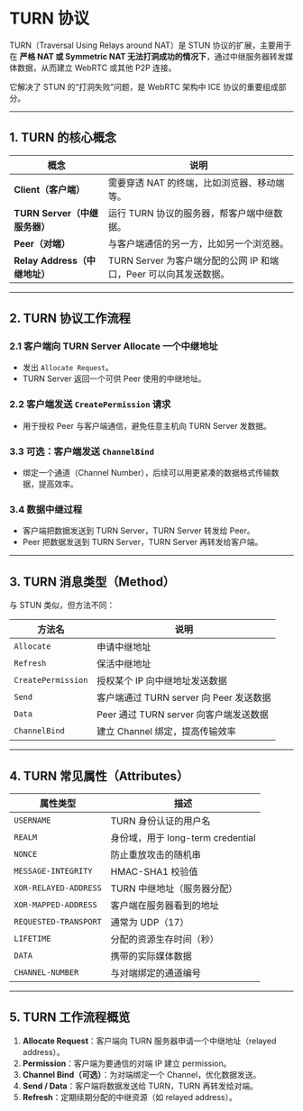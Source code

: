 # TURN 协议

TURN（Traversal Using Relays around NAT）是 STUN 协议的扩展，主要用于在 **严格 NAT 或 Symmetric NAT 无法打洞成功的情况下**，通过中继服务器转发媒体数据，从而建立 WebRTC 或其他 P2P 连接。

它解决了 STUN 的“打洞失败”问题，是 WebRTC 架构中 ICE 协议的重要组成部分。

---

## 1. TURN 的核心概念

| 概念                  | 说明 |
|-----------------------|------|
| **Client（客户端）**   | 需要穿透 NAT 的终端，比如浏览器、移动端等。 |
| **TURN Server（中继服务器）** | 运行 TURN 协议的服务器，帮客户端中继数据。 |
| **Peer（对端）**        | 与客户端通信的另一方，比如另一个浏览器。 |
| **Relay Address（中继地址）** | TURN Server 为客户端分配的公网 IP 和端口，Peer 可以向其发送数据。 |

---


## 2. TURN 协议工作流程

### 2.1 客户端向 TURN Server **Allocate** 一个中继地址

- 发出 `Allocate Request`。
- TURN Server 返回一个可供 Peer 使用的中继地址。

### 2.2 客户端发送 `CreatePermission` 请求

- 用于授权 Peer 与客户端通信，避免任意主机向 TURN Server 发数据。

### 3.3 可选：客户端发送 `ChannelBind`

- 绑定一个通道（Channel Number），后续可以用更紧凑的数据格式传输数据，提高效率。

### 3.4 数据中继过程

- 客户端把数据发送到 TURN Server，TURN Server 转发给 Peer。
- Peer 把数据发送到 TURN Server，TURN Server 再转发给客户端。

---

## 3. TURN 消息类型（Method）

与 STUN 类似，但方法不同：

| 方法名              | 说明                                |
|---------------------|-------------------------------------|
| `Allocate`          | 申请中继地址                         |
| `Refresh`           | 保活中继地址                         |
| `CreatePermission`  | 授权某个 IP 向中继地址发送数据       |
| `Send`              | 客户端通过 TURN server 向 Peer 发送数据 |
| `Data`              | Peer 通过 TURN server 向客户端发送数据 |
| `ChannelBind`       | 建立 Channel 绑定，提高传输效率     |

---

## 4. TURN 常见属性（Attributes）

| 属性类型                  | 描述 |
|---------------------------|------|
| `USERNAME`                | TURN 身份认证的用户名 |
| `REALM`                   | 身份域，用于 long-term credential |
| `NONCE`                   | 防止重放攻击的随机串 |
| `MESSAGE-INTEGRITY`       | HMAC-SHA1 校验值 |
| `XOR-RELAYED-ADDRESS`     | TURN 中继地址（服务器分配）|
| `XOR-MAPPED-ADDRESS`      | 客户端在服务器看到的地址 |
| `REQUESTED-TRANSPORT`     | 通常为 UDP（17） |
| `LIFETIME`                | 分配的资源生存时间（秒）|
| `DATA`                    | 携带的实际媒体数据 |
| `CHANNEL-NUMBER`          | 与对端绑定的通道编号 |

---


## 5. TURN 工作流程概览

1. **Allocate Request**：客户端向 TURN 服务器申请一个中继地址（relayed address）。
2. **Permission**：客户端为要通信的对端 IP 建立 permission。
3. **Channel Bind（可选）**：为对端绑定一个 Channel，优化数据发送。
4. **Send / Data**：客户端将数据发送给 TURN，TURN 再转发给对端。
5. **Refresh**：定期续期分配的中继资源（如 relayed address）。



